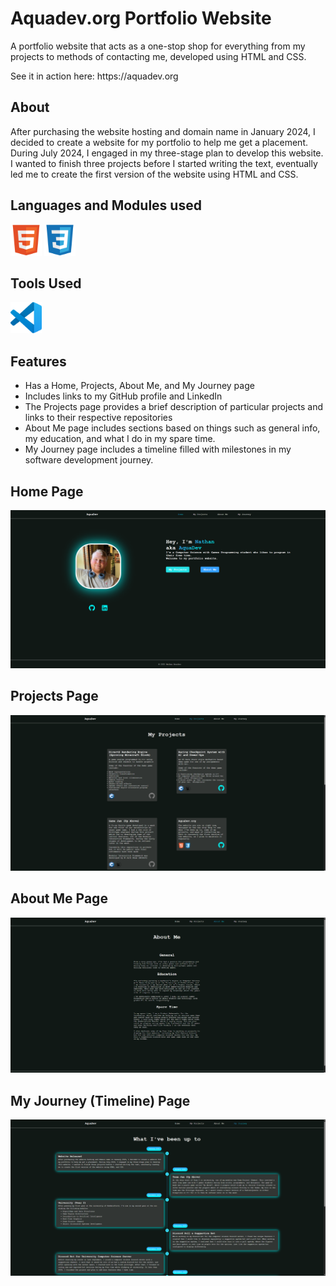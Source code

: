 <h1 align="left">Aquadev.org Portfolio Website</h1>

<p align="left">A portfolio website that acts as a one-stop shop for everything from my projects to methods of contacting me, developed using HTML and CSS.</p>
<p align="left">See it in action here: https://aquadev.org</p>

<h2>About</h2>
<p align="left">
  After purchasing the website hosting and domain name in January 2024, I decided to create a website for my portfolio to help me get a placement. During July 2024, I engaged in my three-stage plan to develop this website. I wanted to finish three projects before I started writing the text, eventually led me to create the first version of the website using HTML and CSS.
</p>

<h2>Languages and Modules used</h2>
<div align="start">
  <img src="https://raw.githubusercontent.com/devicons/devicon/refs/heads/master/icons/html5/html5-original.svg" height=50 width=50>
  <img src="https://raw.githubusercontent.com/devicons/devicon/refs/heads/master/icons/css3/css3-original.svg" height=50 width=50>
</div>

<h2>Tools Used</h2>
<div align="start">
  <img src="https://raw.githubusercontent.com/devicons/devicon/master/icons/vscode/vscode-original.svg" height=50 width=50>
</div>

<h2>Features</h2>

<ul>
  <li>Has a Home, Projects, About Me, and My Journey page</li>
  <li>Includes links to my GitHub profile and LinkedIn</li>
  <li>The Projects page provides a brief description of particular projects and links to their respective repositories</li>
  <li>About Me page includes sections based on things such as general info, my education, and what I do in my spare time.</li>
  <li>My Journey page includes a timeline filled with milestones in my software development journey.</li>
</ul>

<h2>Home Page</h2>
<img src="/images/HomePage.png">

<h2>Projects Page</h2>
<img src="/images/ProjectsPage.png">

<h2>About Me Page</h2>
<img src="/images/AboutMePage.png">

<h2>My Journey (Timeline) Page</h2>
<img src="/images/TimelinePage.png">
